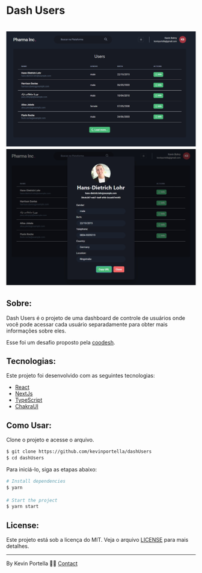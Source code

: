 <p align="center">
  <h1>Dash Users</h1>
</p>

<h1 align="center">
  <img src='./interface.jpg'>
  <img src='./interface_modal.jpg'>
</h1>

## Sobre: 

Dash Users é o projeto de uma dashboard de controle de usuários onde você pode acessar cada usuário separadamente para obter mais informações sobre eles.

Esse foi um desafio proposto pela [coodesh](https://lab.coodesh.com/public-challenges/front-end-challenge-2021).

## Tecnologias:

Este projeto foi desenvolvido com as seguintes tecnologias: 

- [React](https://reactjs.org)
- [NextJs](https://nextjs.org)
- [TypeScript](https://www.typescriptlang.org/)
- [ChakraUI](https://chakra-ui.com)

## Como Usar:

Clone o projeto e acesse o arquivo.

```bash
$ git clone https://github.com/kevinportella/dashUsers
$ cd dashUsers
```

Para iniciá-lo, siga as etapas abaixo: 
```bash
# Install dependencies
$ yarn

# Start the project 
$ yarn start
```

## License:

Este projeto está sob a licença do MIT. Veja o arquivo [LICENSE](LICENSE.md) para mais detalhes.

---

By Kevin Portella 👋🏽 [Contact](https://www.linkedin.com/in/kevin-bohry-58a4614b/)
